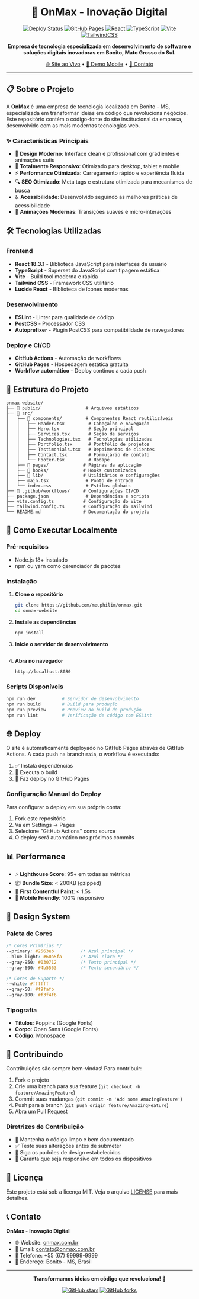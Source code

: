 <div align="center">

# 🚀 OnMax - Inovação Digital

[![Deploy Status](https://github.com/meuphilim/onmax/actions/workflows/deploy.yml/badge.svg)](https://github.com/meuphilim/onmax/actions/workflows/deploy.yml)
[![GitHub Pages](https://img.shields.io/badge/GitHub%20Pages-Live-brightgreen)](https://meuphilim.github.io/onmax)
[![React](https://img.shields.io/badge/React-18.3.1-blue)](https://reactjs.org/)
[![TypeScript](https://img.shields.io/badge/TypeScript-5.5.3-blue)](https://www.typescriptlang.org/)
[![Vite](https://img.shields.io/badge/Vite-5.4.2-purple)](https://vitejs.dev/)
[![TailwindCSS](https://img.shields.io/badge/TailwindCSS-3.4.10-blue)](https://tailwindcss.com/)

**Empresa de tecnologia especializada em desenvolvimento de software e soluções digitais inovadoras em Bonito, Mato Grosso do Sul.**

[🌐 Site ao Vivo](https://usuario.github.io/onmax) • [📱 Demo Mobile](https://usuario.github.io/onmax) • [📧 Contato](mailto:contato@onmax.com.br)

</div>

---

## 📋 Sobre o Projeto

A **OnMax** é uma empresa de tecnologia localizada em Bonito - MS, especializada em transformar ideias em código que revoluciona negócios. Este repositório contém o código-fonte do site institucional da empresa, desenvolvido com as mais modernas tecnologias web.

### ✨ Características Principais

- 🎨 **Design Moderno**: Interface clean e profissional com gradientes e animações sutis
- 📱 **Totalmente Responsivo**: Otimizado para desktop, tablet e mobile
- ⚡ **Performance Otimizada**: Carregamento rápido e experiência fluida
- 🔍 **SEO Otimizado**: Meta tags e estrutura otimizada para mecanismos de busca
- ♿ **Acessibilidade**: Desenvolvido seguindo as melhores práticas de acessibilidade
- 🌙 **Animações Modernas**: Transições suaves e micro-interações

## 🛠️ Tecnologias Utilizadas

### Frontend
- **React 18.3.1** - Biblioteca JavaScript para interfaces de usuário
- **TypeScript** - Superset do JavaScript com tipagem estática
- **Vite** - Build tool moderna e rápida
- **Tailwind CSS** - Framework CSS utilitário
- **Lucide React** - Biblioteca de ícones modernas

### Desenvolvimento
- **ESLint** - Linter para qualidade de código
- **PostCSS** - Processador CSS
- **Autoprefixer** - Plugin PostCSS para compatibilidade de navegadores

### Deploy e CI/CD
- **GitHub Actions** - Automação de workflows
- **GitHub Pages** - Hospedagem estática gratuita
- **Workflow automático** - Deploy contínuo a cada push

## 📂 Estrutura do Projeto

```
onmax-website/
├── 📁 public/                 # Arquivos estáticos
├── 📁 src/
│   ├── 📁 components/         # Componentes React reutilizáveis
│   │   ├── Header.tsx         # Cabeçalho e navegação
│   │   ├── Hero.tsx           # Seção principal
│   │   ├── Services.tsx       # Seção de serviços
│   │   ├── Technologies.tsx   # Tecnologias utilizadas
│   │   ├── Portfolio.tsx      # Portfólio de projetos
│   │   ├── Testimonials.tsx   # Depoimentos de clientes
│   │   ├── Contact.tsx        # Formulário de contato
│   │   └── Footer.tsx         # Rodapé
│   ├── 📁 pages/             # Páginas da aplicação
│   ├── 📁 hooks/             # Hooks customizados
│   ├── 📁 lib/               # Utilitários e configurações
│   ├── main.tsx              # Ponto de entrada
│   └── index.css             # Estilos globais
├── 📁 .github/workflows/     # Configurações CI/CD
├── package.json              # Dependências e scripts
├── vite.config.ts           # Configuração do Vite
├── tailwind.config.ts       # Configuração do Tailwind
└── README.md                # Documentação do projeto
```

## 🚀 Como Executar Localmente

### Pré-requisitos
- Node.js 18+ instalado
- npm ou yarn como gerenciador de pacotes

### Instalação

1. **Clone o repositório**
   ```bash
   git clone https://github.com/meuphilim/onmax.git
   cd onmax-website
   ```

2. **Instale as dependências**
   ```bash
   npm install
   ```

3. **Inicie o servidor de desenvolvimento**
   ```bash
   
   ```

4. **Abra no navegador**
   ```
   http://localhost:8080
   ```

### Scripts Disponíveis

```bash
npm run dev          # Servidor de desenvolvimento
npm run build        # Build para produção
npm run preview      # Preview do build de produção
npm run lint         # Verificação de código com ESLint
```

## 🌐 Deploy

O site é automaticamente deployado no GitHub Pages através de GitHub Actions. A cada push na branch `main`, o workflow é executado:

1. ✅ Instala dependências
2. 🔨 Executa o build
3. 🚀 Faz deploy no GitHub Pages

### Configuração Manual do Deploy

Para configurar o deploy em sua própria conta:

1. Fork este repositório
2. Vá em Settings → Pages
3. Selecione "GitHub Actions" como source
4. O deploy será automático nos próximos commits

## 📊 Performance

- ⚡ **Lighthouse Score**: 95+ em todas as métricas
- 📦 **Bundle Size**: < 200KB (gzipped)
- 🚀 **First Contentful Paint**: < 1.5s
- 📱 **Mobile Friendly**: 100% responsivo

## 🎨 Design System

### Paleta de Cores
```css
/* Cores Primárias */
--primary: #2563eb          /* Azul principal */
--blue-light: #60a5fa       /* Azul claro */
--gray-950: #030712         /* Texto principal */
--gray-600: #4b5563         /* Texto secundário */

/* Cores de Suporte */
--white: #ffffff
--gray-50: #f9fafb
--gray-100: #f3f4f6
```

### Tipografia
- **Títulos**: Poppins (Google Fonts)
- **Corpo**: Open Sans (Google Fonts)
- **Código**: Monospace

## 🤝 Contribuindo

Contribuições são sempre bem-vindas! Para contribuir:

1. Fork o projeto
2. Crie uma branch para sua feature (`git checkout -b feature/AmazingFeature`)
3. Commit suas mudanças (`git commit -m 'Add some AmazingFeature'`)
4. Push para a branch (`git push origin feature/AmazingFeature`)
5. Abra um Pull Request

### Diretrizes de Contribuição

- 📝 Mantenha o código limpo e bem documentado
- ✅ Teste suas alterações antes de submeter
- 🎨 Siga os padrões de design estabelecidos
- 📱 Garanta que seja responsivo em todos os dispositivos

## 📝 Licença

Este projeto está sob a licença MIT. Veja o arquivo [LICENSE](LICENSE) para mais detalhes.

## 📞 Contato

**OnMax - Inovação Digital**

- 🌐 Website: [onmax.com.br](https://onmax.com.br)
- 📧 Email: contato@onmax.com.br
- 📱 Telefone: +55 (67) 99999-9999
- 📍 Endereço: Bonito - MS, Brasil

---

<div align="center">

**Transformamos ideias em código que revoluciona! 🚀**

[![GitHub stars](https://img.shields.io/github/stars/meuphilim/onmax?style=social)](https://github.com/meuphilim/onmax/stargazers)
[![GitHub forks](https://img.shields.io/github/forks/meuphilim/onmax?style=social)](https://github.com/meuphilim/onmax/network)

</div>
